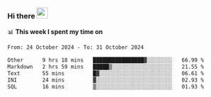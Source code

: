 ### Hi there <a href="https://www.gautamkrishnar.com/"><img src="https://media.giphy.com/media/hvRJCLFzcasrR4ia7z/giphy.gif" width="25px"></a>

📊 **This week I spent my time on**

<!--START_SECTION:waka-->

```txt
From: 24 October 2024 - To: 31 October 2024

Other      9 hrs 18 mins   ████████████████▓░░░░░░░░   66.99 %
Markdown   2 hrs 59 mins   █████▒░░░░░░░░░░░░░░░░░░░   21.55 %
Text       55 mins         █▓░░░░░░░░░░░░░░░░░░░░░░░   06.61 %
INI        24 mins         ▓░░░░░░░░░░░░░░░░░░░░░░░░   02.93 %
SQL        16 mins         ▒░░░░░░░░░░░░░░░░░░░░░░░░   01.93 %
```

<!--END_SECTION:waka-->
